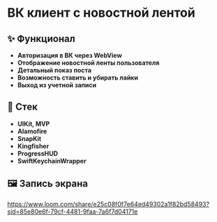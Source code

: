 # ВК клиент с новостной лентой

## ✨ Функционал

- **Авторизация в ВК через WebView**
- **Отображение новостной ленты пользователя**
- **Детальный показ поста**
- **Возможность ставить и убирать лайки**
- **Выход из учетной записи**

## 🤖 Стек

- **UIKit, MVP**
- **Alamofire**
- **SnapKit**
- **Kingfisher**
- **ProgressHUD**
- **SwiftKeychainWrapper**

## 🖼️ Запись экрана

https://www.loom.com/share/e25c08f0f7e64ed49302a1f82bd58493?sid=85e80e6f-79cf-4481-9faa-7a6f7d04171e
